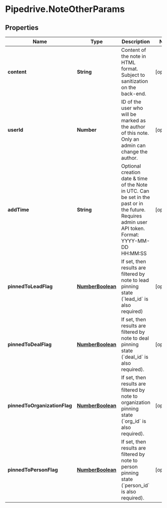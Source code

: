 # Pipedrive.NoteOtherParams

## Properties

Name | Type | Description | Notes
------------ | ------------- | ------------- | -------------
**content** | **String** | Content of the note in HTML format. Subject to sanitization on the back-end. | [optional] 
**userId** | **Number** | ID of the user who will be marked as the author of this note. Only an admin can change the author. | [optional] 
**addTime** | **String** | Optional creation date &amp; time of the Note in UTC. Can be set in the past or in the future. Requires admin user API token. Format: YYYY-MM-DD HH:MM:SS | [optional] 
**pinnedToLeadFlag** | [**NumberBoolean**](NumberBoolean.md) | If set, then results are filtered by note to lead pinning state (&#x60;lead_id&#x60; is also required) | [optional] 
**pinnedToDealFlag** | [**NumberBoolean**](NumberBoolean.md) | If set, then results are filtered by note to deal pinning state (&#x60;deal_id&#x60; is also required). | [optional] 
**pinnedToOrganizationFlag** | [**NumberBoolean**](NumberBoolean.md) | If set, then results are filtered by note to organization pinning state (&#x60;org_id&#x60; is also required). | [optional] 
**pinnedToPersonFlag** | [**NumberBoolean**](NumberBoolean.md) | If set, then results are filtered by note to person pinning state (&#x60;person_id&#x60; is also required). | [optional] 


